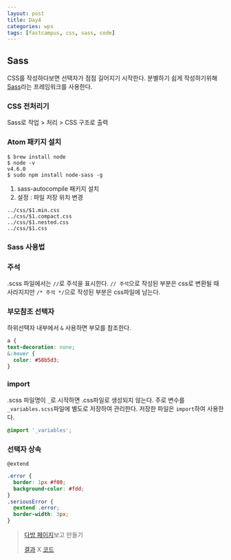 ```yaml
---
layout: post
title: Day4
categories: wps
tags: [fastcampus, css, sass, code]
---
```


## Sass
CSS를 작성하다보면 선택자가 점점 길어지기 시작한다. 분별하기 쉽게 작성하기위해 [Sass](https://sass-guidelin.es/ko/)라는 프레임워크를 사용한다.


### CSS 전처리기
Sass로 작업 > 처리 > CSS 구조로 출력

### Atom 패키지 설치

```shell
$ brew install node
$ node -v
v4.6.0
$ sudo npm install node-sass -g
```

1. sass-autocompile 패키지 설치
2. 설정 : 파일 저장 위치 변경

```
../css/$1.min.css
../css/$1.compact.css
../css/$1.nested.css
../css/$1.css
```

### Sass 사용법

### 주석
.scss 파일에서는 `//`로 주석을 표시한다. `// 주석`으로 작성된 부분은 css로 변환될 때 사라지지만 `/* 주석 */`으로 작성된 부분은 css파일에 남는다.

### 부모참조 선택자
하위선택자 내부에서 `&` 사용하면 부모를 참조한다.

```scss
a {
text-decoration: none;
&:hover {
  color: #58b5d3;
}
```

### import
.scss 파일명이 `_`로 시작하면 .css파일로 생성되지 않는다. 주로 변수를 `_variables.scss`파일에 별도로 저장하여 관리한다. 저장한 파일은 `import`하여 사용한다.

```scss
@import '_variables';
```


### 선택자 상속
`@extend`

```scss
.error {
  border: 1px #f00;
  background-color: #fdd;
}
.seriousError {
  @extend .error;
  border-width: 3px;
}
```


> [다방 페이지](https://www.dabangapp.com)보고 만들기
>
> [결과](http://hmlim.getforge.io/day4/dabangapp/index.html) X [코드](https://github.com/pinstinct/web-programming-school/tree/master/day4/dabangapp)
